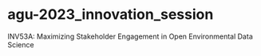 # agu-2023_innovation_session
INV53A: Maximizing Stakeholder Engagement in Open Environmental Data Science
